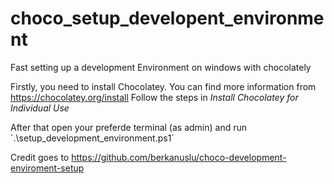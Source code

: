 # choco_setup_developent_environment
Fast setting up a development Environment on windows with chocolately

Firstly, you need to install Chocolatey. You can find more information from https://chocolatey.org/install
Follow the steps in *Install Chocolatey for Individual Use*

After that open your preferde terminal (as admin) and run
´.\setup_development_environment.ps1´

Credit goes to https://github.com/berkanuslu/choco-development-enviroment-setup
